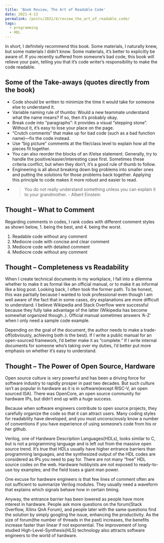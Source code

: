```yaml
---
title: 'Book Review, The Art of Readable Code'
date: 2021-4-13
permalink: /posts/2021/4/review_the_art_of_readable_code/
tags:
  - programming
  - HDL
---
```


In short, I definitely recommend this book. Some materials, I naturally knew, but some materials I didn’t know. Some materials, it’s better to explicitly be aware of. If you recently suffered from someone’s bad code, this book will relieve your pain, telling you that it’s code writer’s responsibility to make the code readable.


## Some of the Take-aways (quotes directly from the book)
- Code should be written to minimize the time it would take for someone else to understand it.
- Variable naming rule of thumbs: Would a new teammate understand what the name means? If so, then it’s probably okay.
- Break code into “paragraphs”: it provides a visual “stepping stone”. Without it, it’s easy to lose your place on the page.
- “Crutch comments” that make up for bad code (such as a bad function name)—fix the code instead.
- Use “big picture” comments at the file/class level to explain how all the pieces fit together.
- You can also reorder the blocks of an if/else statement. Generally, try to handle the positive/easier/interesting case first. Sometimes these criteria conflict, but when they don’t, it’s a good rule of thumb to follow.
- Engineering is all about breaking down big problems into smaller ones and putting the solutions for those problems back together. Applying this principle to code makes it more robust and easier to read.
- >You do not really understand something unless you can explain it to your grandmother. - Albert Einstein


## Thought – What to Comment
Regarding comments in codes, I rank codes with different comment styles as shown below, 1. being the best, and 4. being the worst.

1. Readable code without any comment
2. Mediocre code with concise and clear comment
3. Mediocre code with detailed comment
4. Mediocre code without any comment


## Thought – Completeness vs Readability
When I create technical documents in my workplace, I fall into a dilemma whether to make it as formal like an official manual, or to make it as informal like a blog post. Looking back, I often took the former path. To be honest, this was partially because I wanted to look professional even though I am well aware of the fact that in some cases, dry explanations are more difficult to understand. I believe Wikipedia and Stack Overflow were successful because they fully take advantage of the latter (Wikipedia has become somewhat organized though..). Official manual sometimes answers ‘A-Z’ when I only need a sample code example. 

Depending on the goal of the document, the author needs to make a trade-off(obviously, achieving both is the best). If I write a public manual for an open-sourced framework, I’d better make it as “complete.” If I write internal documents for someone who’s taking over my duties, I’d better put more emphasis on whether it’s easy to understand.


## Thought – The Power of Open Source, Hardware
Open source culture is very powerful and has been a driving force for software industry to rapidly prosper in past two decades. But such culture isn’t as popular in hardware as it is in software(except RISC-V, an open sourced ISA). There was OpenCore, an open source community for hardware IPs, but didn’t end up with a huge success.

Because when software engineers contribute to open source projects, they carefully organize the code so that it can attract users. Many coding styles for readability have developed, and you must unconsciously know a number of conventions if you have experience of using someone’s code from his or her github.

Verilog, one of Hardware Description Languages(HDLs), looks similar to C, but is not a programming language and is left out from the massive open source trend. It’s true that HDLs usually have higher entrance barriers than programming languages, and the synthesized output of the HDL codes are considered as IPs you need to pay for. There are not many “free” HDL source codes on the web. Hardware hobbyists are not exposed to ready-to-use toy examples; and the field loses a giant man power. 

One excuse for hardware engineers is that few lines of comment often are not sufficient to summarize Verilog modules. They usually need a waveform that explains which signals behave how in certain timing.

Anyway, the entrance barrier has been lowered as people have more interest in hardware. People ask more questions on the forum(Stack Overflow, Xilinx QnA Forum), and people later with the same questions find the solution by simply googling the issue, enhancing the productivity. As the size of forum(the number of threads in the past) increases, the benefits increase faster than linear if not exponential. The improvement of long studied High-Level-Synthesis(HLS) technology also attracts software engineers to the world of hardware. 

